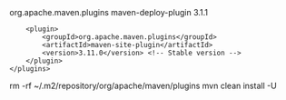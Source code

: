 <build>
    <plugins>
        <plugin>
            <groupId>org.apache.maven.plugins</groupId>
            <artifactId>maven-deploy-plugin</artifactId>
            <version>3.1.1</version> <!-- Stable version -->
        </plugin>

        <plugin>
            <groupId>org.apache.maven.plugins</groupId>
            <artifactId>maven-site-plugin</artifactId>
            <version>3.11.0</version> <!-- Stable version -->
        </plugin>
    </plugins>
</build>



rm -rf ~/.m2/repository/org/apache/maven/plugins
mvn clean install -U